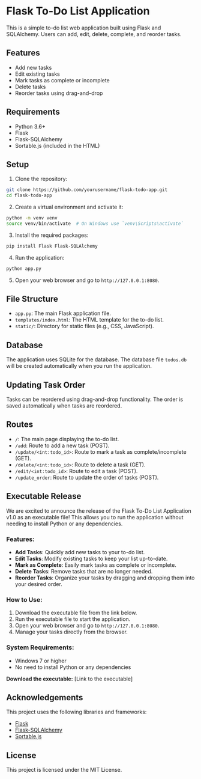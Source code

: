 # Flask To-Do List Application

This is a simple to-do list web application built using Flask and SQLAlchemy. Users can add, edit, delete, complete, and reorder tasks.

## Features

- Add new tasks
- Edit existing tasks
- Mark tasks as complete or incomplete
- Delete tasks
- Reorder tasks using drag-and-drop

## Requirements

- Python 3.6+
- Flask
- Flask-SQLAlchemy
- Sortable.js (included in the HTML)

## Setup

1. Clone the repository:

```bash
git clone https://github.com/yourusername/flask-todo-app.git
cd flask-todo-app
```

2. Create a virtual environment and activate it:

```bash
python -m venv venv
source venv/bin/activate  # On Windows use `venv\Scripts\activate`
```

3. Install the required packages:

```bash
pip install Flask Flask-SQLAlchemy
```

4. Run the application:

```bash
python app.py
```

5. Open your web browser and go to `http://127.0.0.1:8080`.

## File Structure

- `app.py`: The main Flask application file.
- `templates/index.html`: The HTML template for the to-do list.
- `static/`: Directory for static files (e.g., CSS, JavaScript).

## Database

The application uses SQLite for the database. The database file `todos.db` will be created automatically when you run the application.

## Updating Task Order

Tasks can be reordered using drag-and-drop functionality. The order is saved automatically when tasks are reordered.

## Routes

- `/`: The main page displaying the to-do list.
- `/add`: Route to add a new task (POST).
- `/update/<int:todo_id>`: Route to mark a task as complete/incomplete (GET).
- `/delete/<int:todo_id>`: Route to delete a task (GET).
- `/edit/<int:todo_id>`: Route to edit a task (POST).
- `/update_order`: Route to update the order of tasks (POST).

## Executable Release

We are excited to announce the release of the Flask To-Do List Application v1.0 as an executable file! This allows you to run the application without needing to install Python or any dependencies.

### Features:

- **Add Tasks**: Quickly add new tasks to your to-do list.
- **Edit Tasks**: Modify existing tasks to keep your list up-to-date.
- **Mark as Complete**: Easily mark tasks as complete or incomplete.
- **Delete Tasks**: Remove tasks that are no longer needed.
- **Reorder Tasks**: Organize your tasks by dragging and dropping them into your desired order.

### How to Use:

1. Download the executable file from the link below.
2. Run the executable file to start the application.
3. Open your web browser and go to `http://127.0.0.1:8080`.
4. Manage your tasks directly from the browser.

### System Requirements:

- Windows 7 or higher
- No need to install Python or any dependencies

**Download the executable:** [Link to the executable]

## Acknowledgements

This project uses the following libraries and frameworks:

- [Flask](https://flask.palletsprojects.com/)
- [Flask-SQLAlchemy](https://flask-sqlalchemy.palletsprojects.com/)
- [Sortable.js](https://sortablejs.github.io/Sortable/)

## License

This project is licensed under the MIT License.
